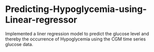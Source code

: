 # Predicting-Hypoglycemia-using-Linear-regressor
Implemented a liner regression model to predict the glucose level and thereby the occurrence of Hypoglycemia using the CGM time series glucose data.
